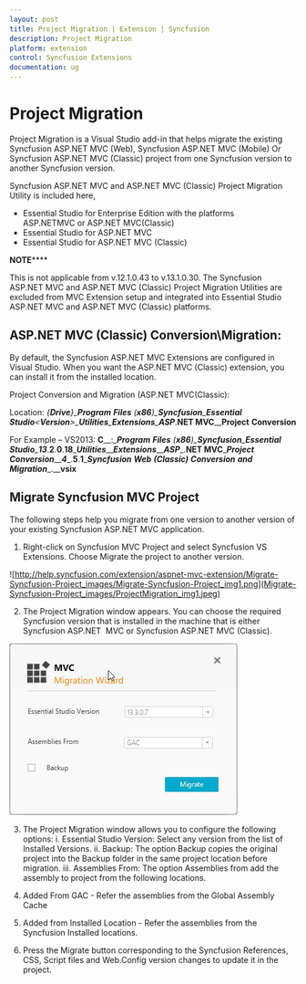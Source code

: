 ```yaml
---
layout: post
title: Project Migration | Extension | Syncfusion
description: Project Migration
platform: extension
control: Syncfusion Extensions
documentation: ug
---
```


# Project Migration

Project Migration is a Visual Studio add-in that helps migrate the existing Syncfusion ASP.NET MVC (Web), Syncfusion ASP.NET MVC (Mobile) Or Syncfusion ASP.NET MVC (Classic) project from one Syncfusion version to another Syncfusion version.

Syncfusion ASP.NET MVC and ASP.NET MVC (Classic) Project Migration Utility is included here,

* Essential Studio for Enterprise Edition with the platforms ASP.NETMVC or ASP.NET MVC(Classic)
* Essential Studio for ASP.NET MVC
* Essential Studio for ASP.NET MVC (Classic)

**NOTE******

This is not applicable from v.12.1.0.43 to v.13.1.0.30. The Syncfusion ASP.NET MVC and ASP.NET MVC (Classic) Project Migration Utilities are excluded from MVC Extension setup and integrated into Essential Studio ASP.NET MVC and ASP.NET MVC (Classic) platforms.

## ASP.NET MVC (Classic) Conversion\Migration:

By default, the Syncfusion ASP.NET MVC Extensions are configured in Visual Studio. When you want the ASP.NET MVC (Classic) extension, you can install it from the installed location.

Project Conversion and Migration (ASP.NET MVC(Classic):

Location: __{____Drive____}\____Program__ __Files__ __(____x86____)\____Syncfusion____\____Essential__ __Studio____\<____Version____>\____Utilities____\____Extensions____\____ASP____.____NET__ __MVC____\____Project__ __Conversion__

For Example – VS2013: __C____:\____Program__ __Files__ __(____x86____)\____Syncfusion____\____Essential__ __Studio____\____13____.____2____.____0____.____18____\____Utilities____\____Extensions____\____ASP____.____NET__ __MVC____\____Project__ __Conversion____\____4____.____5____.____1____\____Syncfusion__ __Web__ __(____Classic____)__ __Conversion__ __and__ __Migration____.____vsix__

## Migrate Syncfusion MVC Project

The following steps help you migrate from one version to another version of your existing Syncfusion ASP.NET MVC application.

1. Right-click on Syncfusion MVC Project and select Syncfusion VS Extensions. Choose Migrate the project to another version.

![http://help.syncfusion.com/extension/aspnet-mvc-extension/Migrate-Syncfusion-Project_images/Migrate-Syncfusion-Project_img1.png](Migrate-Syncfusion-Project_images/ProjectMigration_img1.jpeg)


2. The Project Migration window appears. You can choose the required Syncfusion version that is installed in the machine that is either Syncfusion ASP.NET 
MVC or Syncfusion ASP.NET MVC (Classic).

![](Migrate-Syncfusion-Project_images/ProjectMigration_img2.jpeg)


3. The Project Migration window allows you to configure the following options:
      i. Essential Studio Version: Select any version from the list of Installed Versions.
      ii. Backup: The option Backup copies the original project into the Backup folder in the same project location before migration.
      iii. Assemblies From: The option Assemblies from add the assembly to project from the following locations.
1. Added From GAC - Refer the assemblies from the Global Assembly Cache
2. Added from Installed Location - Refer the assemblies from the Syncfusion Installed locations.

4. Press the Migrate button corresponding to the Syncfusion References, CSS, Script files and Web.Config version changes to update it in the project.

